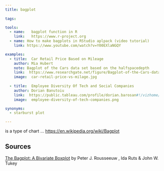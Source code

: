 ```yaml
---
title: bagplot
  
tags:

tools:
  - name:   bagplot function in R
    link:   https://www.r-project.org
  - name: How to make bagplots in RStudio aplpack (video tutorial)
    link: https://www.youtube.com/watch?v=Y00EXlaNGQY

examples:
  - title:  Car Retail Price Based on Mileage
    author: Mia Hubert
    note: Bagplot of the Cars data set based on the halfspacedepth
    link:  https://www.researchgate.net/figure/Bagplot-of-the-Cars-data-set-based-on-the-halfspacedepth_fig2_229885194
    image:  car-retail-price-vs-milage.jpg
    
  - title:  Employee Diversity Of Tech and Social Companies
    author: Dorian Banutoiu
    link:  https://public.tableau.com/profile/dorian.barosan#!/vizhome/Pathtodiversity/Dashboard1
    image:  employee-diversity-of-tech-companies.png

synonyms:
  - starburst plot

---
```


is a type of chart  ...
https://en.wikipedia.org/wiki/Bagplot

<!--more-->

## Sources
[The Bagplot: A Bivariate Boxplot](https://www.tandfonline.com/doi/abs/10.1080/00031305.1999.10474494) by Peter J. Rousseeuw , Ida Ruts & John W. Tukey
<!-- The Paper:   The Bagplot: A Bivariate Boxplot by Peter J. Rousseeuw , Ida Ruts & John W. Tukey   https://www.tandfonline.com/doi/abs/10.1080/00031305.1999.10474494 -->


<!-- Gemplot - 3D variation of boxplot/bagplot -->

